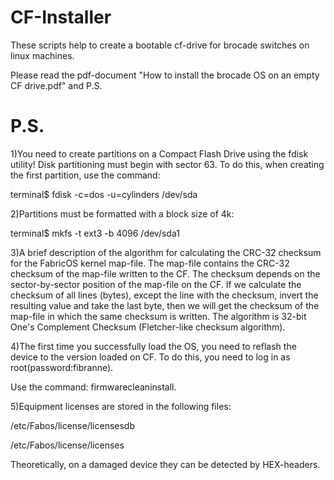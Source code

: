 # CF-Installer
These scripts help to create a bootable cf-drive for brocade switches on linux machines.

Please read the pdf-document "How to install the brocade OS on an empty CF drive.pdf" and P.S.

# P.S.
1)You need to create partitions on a Compact Flash Drive using the fdisk utility!
Disk partitioning must begin with sector 63. To do this, when creating the first partition, use the command:

terminal$ fdisk -c=dos -u=cylinders /dev/sda

2)Partitions must be formatted with a block size of 4k:

terminal$ mkfs -t ext3 -b 4096 /dev/sda1

3)A brief description of the algorithm for calculating the CRC-32 checksum for the FabricOS kernel map-file.
The map-file contains the CRC-32 checksum of the map-file written to the CF. The checksum depends on the sector-by-sector position of the map-file on the CF. If we calculate the checksum of all lines (bytes), except the line with the checksum, invert the resulting value and take the last byte, then we will get the checksum of the map-file in which the same checksum is written. The algorithm is 32-bit One's Complement Checksum (Fletcher-like checksum algorithm).

4)The first time you successfully load the OS, you need to reflash the device to the version loaded on CF. To do this, you need to log in as root(password:fibranne). 

Use the command: firmwarecleaninstall.

5)Equipment licenses are stored in the following files:

/etc/Fabos/license/licensesdb

/etc/Fabos/license/licenses

Theoretically, on a damaged device they can be detected by HEX-headers.
